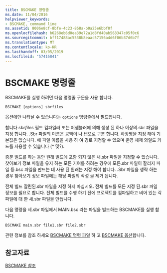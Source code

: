```yaml
---
title: BSCMAKE 명령줄
ms.date: 11/04/2016
helpviewer_keywords:
- BSCMAKE, command line
ms.assetid: 8006e8cf-8bfe-4c23-868a-b0a25e6bbf0f
ms.openlocfilehash: b6268eb6d0ea39e72a1d8fd40ab563347c05f0c6
ms.sourcegitcommit: bff17488ac5538b8eaac57156a4d6f06b37d6b7f
ms.translationtype: MT
ms.contentlocale: ko-KR
ms.lasthandoff: 03/05/2019
ms.locfileid: "57416841"
---
```

# <a name="bscmake-command-line"></a>BSCMAKE 명령줄

BSCMAKE를 실행 하려면 다음 명령줄 구문을 사용 합니다.

```
BSCMAKE [options] sbrfiles
```

옵션에만 나타날 수 있습니다는 `options` 명령줄에서 필드입니다.

합니다 *sbrfiles* 필드 컴파일러 또는 어셈블러에 의해 생성 된 하나 이상의.sbr 파일을 지정 합니다. .Sbr 파일의 이름은 공백이 나 탭으로 구분 합니다. 확장명을 지정 해야 기본값은 없습니다. 에 파일 이름을 사용 하 여 경로 지정할 수 있으며 운영 체제 와일드 카드를 사용할 수 있습니다 (\* 및?).

증분 빌드를 하는 동안 원래 빌드에 포함 되지 않은 새.sbr 파일을 지정할 수 있습니다. 찾아보기 정보 파일을 유지 하는 모든 기여를 하려는 경우에 모든.sbr 파일이 잘리지 파일 등.bsc 파일을 만드는 데 사용 된 원래는 지정 해야 합니다. .Sbr 파일을 생략 하는 경우 찾아보기 정보 파일에는 해당 파일의 작성 글 제거 됩니다.

전체 빌드 잘린된.sbr 파일을 지정 하지 마십시오. 전체 빌드를 모든 지정 된.sbr 파일 정보를 필요로 합니다. 전체 빌드를 수행 하기 전에 프로젝트를 컴파일하고 비어 있는 각 파일에 대 한 새.sbr 파일을 만듭니다.

다음 명령을 세.sbr 파일에서 MAIN.bsc 라는 파일을 빌드하는 BSCMAKE를 실행 합니다.

```
BSCMAKE main.sbr file1.sbr file2.sbr
```

관련 정보를 참조 하세요 [BSCMAKE 명령 파일](../../build/reference/bscmake-command-file-response-file.md) 하 고 [BSCMAKE 옵션](../../build/reference/bscmake-options.md)합니다.

## <a name="see-also"></a>참고자료

[BSCMAKE 참조](../../build/reference/bscmake-reference.md)
